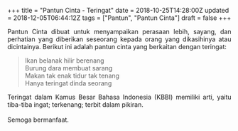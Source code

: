 +++
title = "Pantun Cinta - Teringat"
date = 2018-10-25T14:28:00Z
updated = 2018-12-05T06:44:12Z
tags = ["Pantun", "Pantun Cinta"]
draft = false
+++

<div dir="ltr" style="text-align: left;" trbidi="on"><div style="text-align: justify;">Pantun Cinta dibuat untuk menyampaikan perasaan lebih, sayang, dan perhatian yang diberikan seseorang kepada orang yang dikasihinya atau dicintainya. Berikut ini adalah pantun cinta yang berkaitan dengan teringat:</div><blockquote class="tr_bq">Ikan belanak hilir berenang<br />Burung dara membuat sarang<br />Makan tak enak tidur tak tenang<br />Hanya teringat dinda seorang</blockquote><div style="text-align: justify;">Teringat dalam Kamus Besar Bahasa Indonesia (KBBI) memiliki arti, yaitu tiba-tiba ingat; terkenang; terbit dalam pikiran.</div><div style="text-align: justify;"><br /></div><div style="text-align: justify;">Semoga bermanfaat.</div></div>
